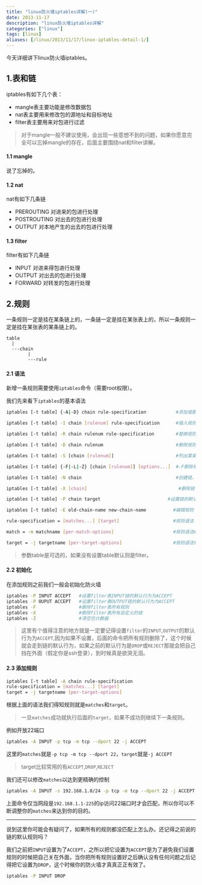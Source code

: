 ```yaml
---
title: "linux防火墙iptables详解(一)"
date: 2013-11-17
description: "linux防火墙iptables详解"
categories: ["linux"]
tags: [linux]
aliases: [/linux/2013/11/17/linux-iptables-detail-1/]
---
```


今天详细讲下linux防火墙iptables。

## 1.表和链

iptables有如下几个表：


* mangle表主要功能是修改数据包
* nat表主要用来修改包的源地址和目标地址
* filter表主要用来对包进行过滤

> 对于mangle一般不建议使用，会出现一些意想不到的问题，如果你愿意完全可以忘掉mangle的存在，后面主要围绕nat和filter讲解。

#### 1.1 mangle
说了忘掉的。

#### 1.2 nat
nat有如下几条链

* PREROUTING 对进来的包进行处理
* POSTROUTING 对出去的包进行处理
* OUTPUT 对本地产生的出去的包进行处理
	
#### 1.3 filter
filter有如下几条链

* INPUT 对进来得包进行处理
* OUTPUT 对出去的包进行处理
* FORWARD 对转发的包进行处理

## 2.规则

一条规则一定是挂在某条链上的，一条链一定是挂在某张表上的，所以一条规则一定是挂在某张表的某条链上的。

```
table
  |
  ---chain
    	|
  		---rule
```
#### 2.1 语法

新增一条规则需要使用`iptables`命令（需要root权限）。

我们先来看下`iptables`的基本语法

```bash
iptables [-t table] {-A|-D} chain rule-specification           #添加或删除规则

iptables [-t table] -I chain [rulenum] rule-specification      #插入规则

iptables [-t table] -R chain rulenum rule-specification        #替换规则

iptables [-t table] -D chain rulenum                           #删除规则

iptables [-t table] -S [chain [rulenum]]                       #列出某条链下的规则

iptables [-t table] {-F|-L|-Z} [chain [rulenum]] [options...]  #-F删除规则，-L列出规则，-Z清空数据包计数

iptables [-t table] -N chain                                   #创建链，一般用于自定义链

iptables [-t table] -X [chain]					                #删除链

iptables [-t table] -P chain target			                #设置链的默认行为

iptables [-t table] -E old-chain-name new-chain-name          #编辑规则

rule-specification = [matches...] [target]                    #规则语法

match = -m matchname [per-match-options]                      #规则语法matches部分

target = -j targetname [per-target-options]                   #规则语法target部分
```

> 参数table是可选的，如果没有设置table默认则是filter。

#### 2.2 初始化

在添加规则之前我们一般会初始化防火墙

```bash
iptables -P INPUT ACCEPT   #设置filter表INPUT链的默认行为为ACCEPT
iptables -P OUPUT ACCEPT   #设置filter表OUTPUT链的默认行为为ACCEPT
iptables -F                #删除filter表所有规则
iptables -X                #删除filter表所有自定义的链
iptables -Z                #清空包计数器
```

> 这里有个值得注意的地方就是一定要记得设置`filter`的`INPUT`,`OUTPUT`的默认行为为`ACCEPT`,因为如果不设置，后面的命令把所有规则删除了，这个时候就会走到链的默认行为，如果之前的默认行为是`DROP`或`REJECT`那就会把自己挡在外面（假定你是ssh登录），到时候真是欲哭无泪。

#### 2.3 添加规则

```bash
iptables [-t table] -A chain rule-specification 
rule-specification = [matches...] [target] 
target = -j targetname [per-target-options]
```

根据上面的语法我们得知规则就是`matches`和`target`。

>一旦`matches`成功就执行后面的`target`，如果不成功则继续下一条规则。

例如开放22端口

```bash
iptables -A INPUT -p tcp -m tcp --dport 22 -j ACCEPT
```

这里的`matches`就是`-p tcp -m tcp --dport 22`，`target`就是`-j ACCEPT`

> target比较常用的有`ACCEPT`,`DROP`,`REJECT`

我们还可以修改`matches`以达到更精确的控制

```bash
iptables -A INPUT -s 192.168.1.0/24 -p tcp -m tcp --dport 22 -j ACCEPT
```

上面命令仅当网段是`192.168.1.1-225`的ip访问22端口时才会匹配，所以你可以不断调整你的`matches`来达到你的目的。

---
说到这里你可能会有疑问了，如果所有的规则都没匹配上怎么办。还记得之前说的链的默认规则吗？

我们之前把`INPUT`设置为了`ACCEPT`，之所以把它设置为`ACCEPT`是为了避免我们设置规则的时候把自己关在外面，当你把所有规则设置好之后确认没有任何问题之后记得把它设置为`DROP`，这个时候你的防火墙才真真正正有效了。

```bash
iptables -P INPUT DROP
```







